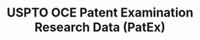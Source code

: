---
layout: default
bigquery: https://console.cloud.google.com/bigquery?p=patents-public-data&d=uspto_oce_pair&page=dataset
citation: 'Graham, S. Marco, A., and Miller, A. (2015). “The USPTO Patent Examination
  Research Dataset: A Window on the Process of Patent Examination.”'
contributors: Graham, S. Marco, A., Miller, A.
cost: None
description: The latest version of PatEx (referred to below as the 2020 release) contains
  detailed information on nearly 11.9 million publicly-viewable provisional and non-provisional
  patent applications to the USPTO and over 4.6 million Patent Cooperation Treaty
  (PCT) applications. It is based on data that OCE downloaded from the Patent Examination
  Data System (PEDS) in April, 2021. The PEDS data are sourced from Public PAIR. The
  first time that OCE used PEDS as the basis of PatEx was for the 2019 release. We
  took the PEDS data and organized it into the familiar PatEx data files, which are
  based on the organization of the Public PAIR portal. The data files include information
  on each application’s characteristics, prosecution history, continuation history,
  claims of foreign priority, patent term adjustment history, publication history,
  and correspondence address information.
documentation: 'For the 2019 and later releases, new technical documentation is available
  https://www.uspto.gov/sites/default/files/documents/PatEx-2019-Technical-Doc.pdf


  A document describing the 2014-2017 data sets is available and can be cited as:
  Graham, Stuart J.H. and Marco, Alan C. and Miller, Richard, The USPTO Patent Examination
  Research Dataset: A Window on the Process of Patent Examination (November 30, 2015).
  Available at SSRN: https://ssrn.com/abstract=2702637.'
last_edit: Mon, 04 Apr 2022 19:06:22 GMT
location: https://www.uspto.gov/ip-policy/economic-research/research-datasets/patent-examination-research-dataset-public-pair
maintained_by: EconomicsData@uspto.gov
related_publications: https://ssrn.com/abstract=29956744, https://ssrn.com/abstract=2702637
schema_fields: '[''invention_subject_matter'', ''confirm_number'', ''correspondence_postal_code'',
  ''examiner_name_last'', ''application_type'', ''foreign_parent_id'', ''examiner_id'',
  ''inventor_name_last'', ''event_description'', ''atty_docket_number'', ''wipo_pub_number'',
  ''status_description'', ''examiner_art_unit'', ''invention_title'', ''continuation_type'',
  ''status_code'', ''file_location'', ''correspondence_name_line_1'', ''parent_country_code'',
  ''inventor_country_code'', ''uspc_class'', ''recorded_date'', ''correspondence_street_line_2'',
  ''inventor_address_type'', ''child_application_number'', ''correspondence_name_line_2'',
  ''filing_date'', ''customer_number'', ''uspc_subclass'', ''patent_number'', ''small_entity_indicator'',
  ''parent_application_number'', ''inventor_name_first'', ''correspondence_street_line_1'',
  ''correspondence_city'', ''event_code'', ''foreign_parent_date'', ''sequence_number'',
  ''patent_issue_date'', ''earliest_pgpub_number'', ''file_location_date'', ''inventor_country_name'',
  ''wipo_pub_date'', ''correspondence_country_name'', ''examiner_name_first'', ''child_filing_date'',
  ''inventor_rank'', ''parent_filing_date'', ''correspondence_region_name'', ''earliest_pgpub_date'',
  ''correspondence_country_code'', ''examiner_name_middle'', ''parent_country'', ''appl_status_code'',
  ''appl_status_date'', ''disposal_type'', ''correspondence_region_code'', ''application_number_pair'',
  ''abandon_date'', ''inventor_region_code'', ''aia_first_to_file'', ''application_number'',
  ''inventor_name_middle'']'
shortname: patex
tags:
- patents
- legal
- history
terms_of_use: 'USPTO’s online databases are not designed or intended to be a source
  for bulk downloads of USPTO data when accessed through the website’s interfaces.
  Individuals, companies, IP addresses, or blocks of IP addresses who, in effect,
  deny or decrease service by generating unusually high numbers of database accesses
  (searches, pages, or hits), whether generated manually or in an automated fashion,
  may be denied access to USPTO servers without notice.


  Bulk data products may be separately obtained from the USPTO, either for free or
  at the cost of dissemination. For details, see information on Electronic Bulk Data
  Products: https://www.uspto.gov/learning-and-resources/electronic-bulk-data-products'
title: USPTO OCE Patent Examination Research Data (PatEx)
uuid: 4342caa7-23af-420c-b2f6-6088f133df6a
---